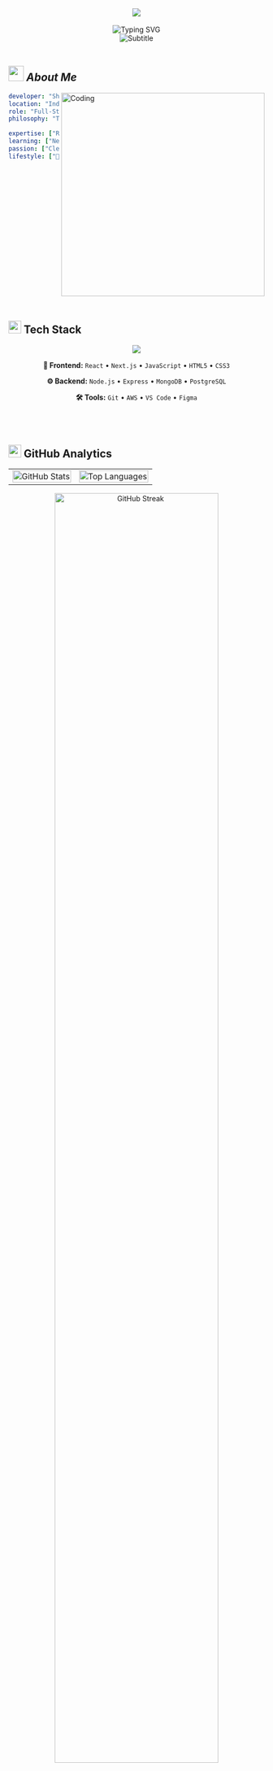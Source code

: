 <!--
██╗  ██╗███████╗██╗     ██╗      ██████╗ 
██║  ██║██╔════╝██║     ██║     ██╔═══██╗
███████║█████╗  ██║     ██║     ██║   ██║
██╔══██║██╔══╝  ██║     ██║     ██║   ██║
██║  ██║███████╗███████╗███████╗╚██████╔╝
╚═╝  ╚═╝╚══════╝╚══════╝╚══════╝ ╚═════╝ 
-->

<div align="center">
  <img src="https://capsule-render.vercel.app/api?type=waving&color=gradient&customColorList=6,11,20&height=200&section=header&text=Sharat%20Devadiga&fontSize=42&fontColor=fff&animation=fadeIn&fontAlignY=38"/>
</div>

<br/>

<div align="center">
  
<!-- Animated typing effect -->
<img src="https://readme-typing-svg.herokuapp.com?font=JetBrains+Mono&weight=600&size=28&duration=3000&pause=1000&color=58A6FF&center=true&vCenter=true&multiline=true&repeat=true&width=700&height=120&lines=👋+Hello%2C+I'm+Sharat!;Developer+%7C+Problem+Solver;Turning+Ideas+into+Digital+Solutions;Building+the+Future%2C+One+Line+at+a+Time" alt="Typing SVG" />

<br/>

<!-- Animated subtitle -->
<img src="https://readme-typing-svg.herokuapp.com?font=Fira+Code&size=16&duration=4000&pause=1000&color=7C3AED&center=true&vCenter=true&width=500&lines=Passionate+about+clean+code+and+innovation;Currently+mastering+Next.js+and+AWS;Always+learning%2C+always+growing" alt="Subtitle" />

</div>

<br/>

## <img src="https://media.giphy.com/media/ObNTw8Uzwy6KQ/giphy.gif" width="30px">&nbsp;***About Me***

<img align="right" alt="Coding" width="400" src="https://media.giphy.com/media/L1R1tvI9svkIWwpVYr/giphy.gif">

```yaml
developer: "Sharat Devadiga"
location: "India 🇮🇳"
role: "Full-Stack Developer & Problem Solver"
philosophy: "Turning complex problems into elegant solutions"

expertise: ["React", "Node.js", "MongoDB", "PostgreSQL"]
learning: ["Next.js", "AWS", "System Design"]
passion: ["Clean Code", "Innovation", "Open Source"]
lifestyle: ["🌅 Early Riser", "🏊‍♂️ Swimming", "💪 Fitness"]
```
<br/>

<div align="center">
  <img width="100%" height="2" src="https://user-images.githubusercontent.com/74038190/212284100-561aa473-3905-4a80-b561-0d28506553ee.gif">
</div>

<br/>

## <img src="https://media2.giphy.com/media/QssGEmpkyEOhBCb7e1/giphy.gif?cid=ecf05e47a0n3gi1bfqntqmob8g9aid1oyj2wr3ds3mg700bl&rid=giphy.gif" width ="25"><b> Tech Stack</b>

<div align="center">

<!-- Animated tech icons with wave effect -->
<img src="https://skillicons.dev/icons?i=react,nodejs,express,mongodb,postgres,nextjs,js,html,css,git,github,aws,vscode,figma&perline=7&theme=dark" />

<br/>

<!-- Compact tech badges -->
<div align="center" style="margin-top: 15px;">

**🎨 Frontend:** `React` • `Next.js` • `JavaScript` • `HTML5` • `CSS3`

**⚙️ Backend:** `Node.js` • `Express` • `MongoDB` • `PostgreSQL` 

**🛠️ Tools:** `Git` • `AWS` • `VS Code` • `Figma`

</div>

</div>

<br/>

<div align="center">
  <img width="100%" height="2" src="https://user-images.githubusercontent.com/74038190/212284100-561aa473-3905-4a80-b561-0d28506553ee.gif">
</div>

<br/>

## <img src="https://media.giphy.com/media/iY8CRBdQXODJSCERIr/giphy.gif" width="25"> <b>GitHub Analytics</b>

<div align="center">

<table>
<tr>
<td align="center">
<img width="100%" src="https://github-readme-stats.vercel.app/api?username=Sharatdevadiga&show_icons=true&theme=tokyonight&hide_border=true&count_private=true&include_all_commits=true&bg_color=0d1117&title_color=58a6ff&icon_color=79c0ff&text_color=c9d1d9&border_radius=10" alt="GitHub Stats"/>
</td>
<td align="center">
<img width="100%" src="https://github-readme-stats.vercel.app/api/top-langs/?username=Sharatdevadiga&layout=compact&theme=tokyonight&hide_border=true&langs_count=6&bg_color=0d1117&title_color=58a6ff&text_color=c9d1d9&border_radius=10" alt="Top Languages"/>
</td>
</tr>
</table>

<img width="80%" src="https://github-readme-streak-stats.herokuapp.com/?user=Sharatdevadiga&theme=tokyonight&hide_border=true&background=0d1117&stroke=58a6ff&ring=79c0ff&fire=ff7b72&currStreakLabel=c9d1d9&sideLabels=c9d1d9&currStreakNum=58a6ff&dates=8b949e&sideNums=58a6ff&border_radius=10" alt="GitHub Streak"/>

<img width="100%" src="https://github-readme-activity-graph.vercel.app/graph?username=Sharatdevadiga&theme=tokyo-night&bg_color=0d1117&hide_border=true&custom_title=📈 Contribution Activity&title_color=58a6ff&color=79c0ff&line=58a6ff&point=ff7b72&area_color=21262d&area=true&border_radius=10" alt="GitHub Activity Graph"/>

</div>

<br/>

<div align="center">
  <img width="100%" height="2" src="https://user-images.githubusercontent.com/74038190/212284100-561aa473-3905-4a80-b561-0d28506553ee.gif">
</div>

<br/>

## <img src="https://media.giphy.com/media/cFdHXXm5GhJsc/giphy.gif" width="25"> <b>Learning & Growth</b>

<div align="center">

### 🎯 Currently Mastering

<img src="https://skillicons.dev/icons?i=nextjs,aws,postgres&theme=dark" width="150" />

**Next.js** • **AWS Cloud** • **Advanced SQL** • **System Design**

</div>

### 📜 Achievements

<details>
<summary><b>🏆 View Certifications</b></summary>

<br/>

| 🎓 Platform | 📚 Course | 👨‍🏫 Instructor | ✅ Status |
|:---:|:---|:---:|:---:|
| Udemy | JavaScript Algorithms & Data Structures | Colt Steele | ✅ Complete |
| FreeCodeCamp | Responsive Web Design | - | ✅ Complete |
| Udemy | Node, Express, MongoDB | Jonas Schmedtmann | ✅ Complete |
| Udemy | HTML & CSS | Jonas Schmedtmann | ✅ Complete |
| AlmaBetter | Full-Stack Bootcamp (IIT Guwahati) | - | 🔄 In Progress |

</details>

<br/>

<div align="center">
  <img width="100%" height="2" src="https://user-images.githubusercontent.com/74038190/212284100-561aa473-3905-4a80-b561-0d28506553ee.gif">
</div>

<br/>

## <img src="https://media.giphy.com/media/LnQjpWaON8nhr21vNW/giphy.gif" width="25"> <b>Developer Approach</b>

<div align="center">

**🧩 Problem Solver** • **✨ Clean Coder** • **🚀 Fast Learner**

<br/>

| 🎨 Frontend | ⚙️ Backend | 🔥 General |
|:---:|:---:|:---:|
| Responsive Design | RESTful APIs | Problem Solving |
| React Ecosystems | Database Design | Clean Architecture |
| State Management | Authentication | Performance Focus |

</div>

<br/>

<div align="center">
  <img width="100%" height="2" src="https://user-images.githubusercontent.com/74038190/212284100-561aa473-3905-4a80-b561-0d28506553ee.gif">
</div>

<br/>

## <img src="https://media.giphy.com/media/mGcNjsfWAjY5AEZNw6/giphy.gif" width="25"> <b>Beyond The Code</b>

<div align="center">

**🌅 Early Bird** • **🏊‍♂️ Swimmer** • **💪 Fitness Enthusiast** • **📚 Lifelong Learner**

<br/>

> *"First, solve the problem. Then, write the code."*  
> *"Every challenge is an opportunity to grow."*

</div>

<br/>

<div align="center">
  <img width="100%" height="2" src="https://user-images.githubusercontent.com/74038190/212284100-561aa473-3905-4a80-b561-0d28506553ee.gif">
</div>

<br/>

## <img src="https://media.giphy.com/media/LnQjpWaON8nhr21vNW/giphy.gif" width="25"> <b>Let's Build Something Amazing!</b>

<div align="center">

<br/>

**Ready to collaborate?** Let's turn ideas into reality!

<br/>

<a href="mailto:Sharathdevadiga0046@gmail.com">
  <img src="https://img.shields.io/badge/📧_Get_In_Touch-EA4335?style=for-the-badge&logo=gmail&logoColor=white&labelColor=EA4335" alt="Email"/>
</a>

<br/><br/>

<!-- Social connections -->
<p align="center">
  <a href="mailto:Sharathdevadiga0046@gmail.com">
    <img src="https://img.shields.io/badge/Email-EA4335?style=for-the-badge&logo=gmail&logoColor=white&labelColor=EA4335" alt="Email"/>
  </a>
  <a href="https://linkedin.com/in/sharat-devadiga">
    <img src="https://img.shields.io/badge/LinkedIn-0A66C2?style=for-the-badge&logo=linkedin&logoColor=white&labelColor=0A66C2" alt="LinkedIn"/>
  </a>
  <a href="https://your-portfolio-url.com">
    <img src="https://img.shields.io/badge/Portfolio-FF7139?style=for-the-badge&logo=firefox&logoColor=white&labelColor=FF7139" alt="Portfolio"/>
  </a>
</p>

<!-- Profile views -->
<p align="center">
  <img src="https://komarev.com/ghpvc/?username=Sharatdevadiga&style=for-the-badge&color=blueviolet&labelColor=black" alt="Profile Views"/>
</p>

<br/>

<sub>*"The best time to plant a tree was 20 years ago. The second best time is now."* 🌱</sub>

</div>

<br/>

<!-- Footer wave -->
<div align="center">
  <img src="https://capsule-render.vercel.app/api?type=waving&color=gradient&customColorList=6,11,20&height=120&section=footer"/>
</div>

<div align="center">
  <sub>✨ <i>Crafted with ❤️ by Sharat Devadiga</i> ✨</sub>
</div>
